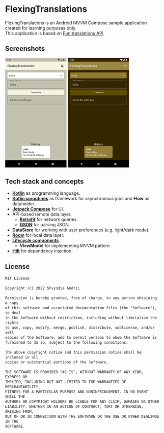 # FlexingTranslations
FlexingTranslations is an Android MVVM Compose sample application created for learning purposes only.\
This application is based on [Fun translations API](https://funtranslations.com/api/).

## Screenshots
<p float="left">
  <img src="screenshots/screen1.png" width=200/>
  <img src="screenshots/screen2.png" width=200/> 
</p>

## Tech stack and concepts
* **[Kotlin](https://kotlinlang.org/)** as programming language.
* **[Kotlin coroutines](https://kotlin.github.io/kotlinx.coroutines/kotlinx-coroutines-core/)** as framework for asynchronous jobs and **Flow** as dataholder.
* **[Jetpack Compose](https://developer.android.com/jetpack/compose)** for UI.
* API-based remote data layer.
  * **[Retrofit](https://square.github.io/retrofit/)** for network queries.
  * **[GSON](https://github.com/google/gson)** for parsing JSON.
* **[DataStore](https://developer.android.com/jetpack/androidx/releases/datastore)** for working with user preferences (e.g. light/dark mode).
* **[Room](https://developer.android.com/jetpack/androidx/releases/room)** for local data layer.
* **[Lifecycle components](https://developer.android.com/jetpack/androidx/releases/lifecycle)**.
  * **ViewModel** for implementing MVVM pattern.
* **[Hilt](https://dagger.dev/hilt/)** for dependency injection.

## License
```
MIT License

Copyright (c) 2022 Shvyndia Andrii

Permission is hereby granted, free of charge, to any person obtaining a copy
of this software and associated documentation files (the "Software"), to deal
in the Software without restriction, including without limitation the rights
to use, copy, modify, merge, publish, distribute, sublicense, and/or sell
copies of the Software, and to permit persons to whom the Software is
furnished to do so, subject to the following conditions:

The above copyright notice and this permission notice shall be included in all
copies or substantial portions of the Software.

THE SOFTWARE IS PROVIDED "AS IS", WITHOUT WARRANTY OF ANY KIND, EXPRESS OR
IMPLIED, INCLUDING BUT NOT LIMITED TO THE WARRANTIES OF MERCHANTABILITY,
FITNESS FOR A PARTICULAR PURPOSE AND NONINFRINGEMENT. IN NO EVENT SHALL THE
AUTHORS OR COPYRIGHT HOLDERS BE LIABLE FOR ANY CLAIM, DAMAGES OR OTHER
LIABILITY, WHETHER IN AN ACTION OF CONTRACT, TORT OR OTHERWISE, ARISING FROM,
OUT OF OR IN CONNECTION WITH THE SOFTWARE OR THE USE OR OTHER DEALINGS IN THE
SOFTWARE.
```